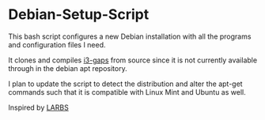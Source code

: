 # Debian-Setup-Script

This bash script configures a new Debian installation with all the programs and configuration files I need.  

It clones and compiles [i3-gaps](https://github.com/Airblader/i3) from source since it is not currently available through in the debian apt repository.  

I plan to update the script to detect the distribution and alter the apt-get commands such that it is compatible with Linux Mint and Ubuntu as well.  

Inspired by [LARBS](https://github.com/lukesmithxyz/larbs)
